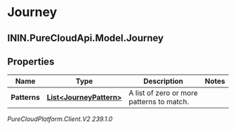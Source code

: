 # Journey

## ININ.PureCloudApi.Model.Journey

## Properties

|Name | Type | Description | Notes|
|------------ | ------------- | ------------- | -------------|
| **Patterns** | [**List&lt;JourneyPattern&gt;**](JourneyPattern) | A list of zero or more patterns to match. | |



_PureCloudPlatform.Client.V2 239.1.0_
